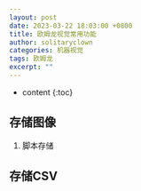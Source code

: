 ```yaml
---
layout: post
date: 2023-03-22 18:03:00 +0800
title: 欧姆龙视觉常用功能
author: solitaryclown
categories: 机器视觉
tags: 欧姆龙
excerpt: ""
---
```

* content
{:toc}


## 存储图像
1. 脚本存储
   
   

## 存储CSV


